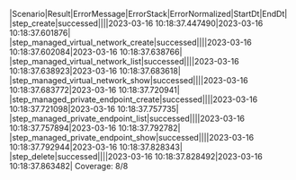 |Scenario|Result|ErrorMessage|ErrorStack|ErrorNormalized|StartDt|EndDt|
|step_create|successed||||2023-03-16 10:18:37.447490|2023-03-16 10:18:37.601876|
|step_managed_virtual_network_create|successed||||2023-03-16 10:18:37.602084|2023-03-16 10:18:37.638766|
|step_managed_virtual_network_list|successed||||2023-03-16 10:18:37.638923|2023-03-16 10:18:37.683618|
|step_managed_virtual_network_show|successed||||2023-03-16 10:18:37.683772|2023-03-16 10:18:37.720941|
|step_managed_private_endpoint_create|successed||||2023-03-16 10:18:37.721098|2023-03-16 10:18:37.757735|
|step_managed_private_endpoint_list|successed||||2023-03-16 10:18:37.757894|2023-03-16 10:18:37.792782|
|step_managed_private_endpoint_show|successed||||2023-03-16 10:18:37.792944|2023-03-16 10:18:37.828343|
|step_delete|successed||||2023-03-16 10:18:37.828492|2023-03-16 10:18:37.863482|
Coverage: 8/8
